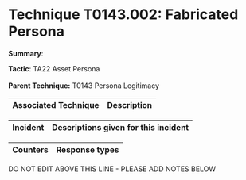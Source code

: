 # Technique T0143.002: Fabricated Persona

**Summary**: 

**Tactic**: TA22 Asset Persona <br><br>**Parent Technique:** T0143 Persona Legitimacy


| Associated Technique | Description |
| --------- | ------------------------- |



| Incident | Descriptions given for this incident |
| -------- | -------------------- |



| Counters | Response types |
| -------- | -------------- |


DO NOT EDIT ABOVE THIS LINE - PLEASE ADD NOTES BELOW
